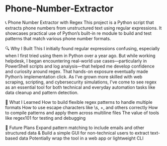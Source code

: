 # Phone-Number-Extractor
📞 Phone Number Extractor with Regex
This project is a Python script that extracts phone numbers from unstructured text using regular expressions. It showcases practical use of Python’s built-in re module to build and test patterns that match various phone number formats.

🔍 Why I Built This
I initially found regular expressions confusing, especially when I first tried using them in Python over a year ago. But while working helpdesk, I began encountering real-world use cases—particularly in PowerShell scripts and log analysis—that helped me develop confidence and curiosity around regex. That hands-on exposure eventually made Python’s implementation click.
As I’ve grown more skilled with web scraping, scripting, and cybersecurity simulations, I’ve come to see regex as an essential tool for both technical and everyday automation tasks like data cleanup and pattern detection.

🧠 What I Learned
How to build flexible regex patterns to handle multiple formats
How to use escape characters like \s, \+, and others correctly
How to compile patterns and apply them across multiline files
The value of tools like regex101 for testing and debugging

🚧 Future Plans
Expand pattern matching to include emails and other structured data &
Build a simple GUI for non-technical users to extract text-based data
Potentially wrap the tool in a web app or lightweight CLI
